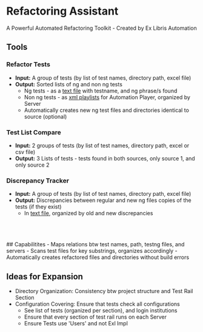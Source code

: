 # Refactoring Assistant

A Powerful Automated Refactoring Toolkit - Created by Ex Libris Automation

## Tools
### Refactor Tests
- **Input:** A group of tests (by list of test names, directory path, excel file)
- **Output:** Sorted lists of ng and non ng tests
  - Ng tests - as a <ins>text file</ins> with testname, and ng phrase/s found
  - Non ng tests - as <ins>xml playlists</ins> for Automation Player, organized by Server
  - Automatically creates new ng test files and directories identical to source (optional)
     
### Test List Compare
- **Input:** 2 groups of tests (by list of test names, directory path, excel or csv file)
- **Output:**  3 Lists of tests - tests found in both sources, only source 1, and only source 2
      
### Discrepancy Tracker
- **Input:** A group of tests (by list of test names, directory path, excel file)
- **Output:** Discrepancies between regular and new ng files copies of the tests (if they exist)
  - In <ins>text file</ins>, organized by old and new discrepancies  
<br />
<br />
<br />
## Capabilitites
- Maps relations btw test names, path, testng files, and servers
- Scans test files for key substrings, organizes accordingly
- Automatically creates refactored files and directories without build errors


## Ideas for Expansion
- Directory Organization: Consistency btw project structure and Test Rail Section
- Configuration Covering: Ensure that tests check all configurations
  - See list of tests (organized per section), and login institutions
  - Ensure that every section of test rail runs on each Server
  - Ensure Tests use 'Users' and not Exl Impl
 


